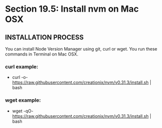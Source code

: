 # Section 19.5: Install nvm on Mac OSX

## INSTALLATION PROCESS

You can install Node Version Manager using git, curl or wget. You run these commands in Terminal on Mac OSX.

### curl example:
- curl -o- https://raw.githubusercontent.com/creationix/nvm/v0.31.3/install.sh | bash

### wget example:
- wget -qO- https://raw.githubusercontent.com/creationix/nvm/v0.31.3/install.sh | bash